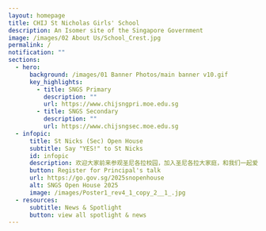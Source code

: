 ```yaml
---
layout: homepage
title: CHIJ St Nicholas Girls' School
description: An Isomer site of the Singapore Government
image: /images/02 About Us/School_Crest.jpg
permalink: /
notification: ""
sections:
  - hero:
      background: /images/01 Banner Photos/main banner v10.gif
      key_highlights:
        - title: SNGS Primary
          description: ""
          url: https://www.chijsngpri.moe.edu.sg
        - title: SNGS Secondary
          description: ""
          url: https://www.chijsngsec.moe.edu.sg
  - infopic:
      title: St Nicks (Sec) Open House
      subtitle: Say "YES!" to St Nicks
      id: infopic
      description: 欢迎大家前来参观圣尼各拉校园，加入圣尼各拉大家庭，和我们一起爱上圣尼各拉! 我们5月10日见!
      button: Register for Principal's talk
      url: https://go.gov.sg/2025snopenhouse
      alt: SNGS Open House 2025
      image: /images/Poster1_rev4_1_copy_2__1_.jpg
  - resources:
      subtitle: News & Spotlight
      button: view all spotlight & news
---
```

